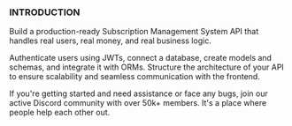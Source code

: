 ### INTRODUCTION
Build a production-ready Subscription Management System API that handles real users, real money, and real business logic.

Authenticate users using JWTs, connect a database, create models and schemas, and integrate it with ORMs. Structure the architecture of your API to ensure scalability and seamless communication with the frontend.

If you're getting started and need assistance or face any bugs, join our active Discord community with over 50k+ members. It's a place where people help each other out.
